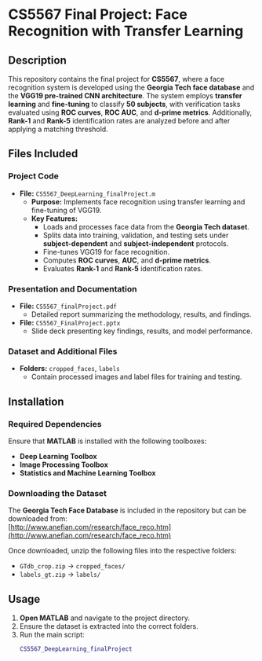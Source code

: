 # CS5567 Final Project: Face Recognition with Transfer Learning  

## Description  
This repository contains the final project for **CS5567**, where a face recognition system is developed using the **Georgia Tech face database** and the **VGG19 pre-trained CNN architecture**. The system employs **transfer learning** and **fine-tuning** to classify **50 subjects**, with verification tasks evaluated using **ROC curves**, **ROC AUC**, and **d-prime metrics**. Additionally, **Rank-1** and **Rank-5** identification rates are analyzed before and after applying a matching threshold.  

## Files Included  

### **Project Code**  
- **File:** `CS5567_DeepLearning_finalProject.m`  
  - **Purpose:** Implements face recognition using transfer learning and fine-tuning of VGG19.  
  - **Key Features:**  
    - Loads and processes face data from the **Georgia Tech dataset**.  
    - Splits data into training, validation, and testing sets under **subject-dependent** and **subject-independent** protocols.  
    - Fine-tunes VGG19 for face recognition.  
    - Computes **ROC curves**, **AUC**, and **d-prime metrics**.  
    - Evaluates **Rank-1** and **Rank-5** identification rates.  

### **Presentation and Documentation**  
- **File:** `CS5567_finalProject.pdf`  
  - Detailed report summarizing the methodology, results, and findings.  
- **File:** `CS5567_FinalProject.pptx`  
  - Slide deck presenting key findings, results, and model performance.  

### **Dataset and Additional Files**  
- **Folders:** `cropped_faces`, `labels`  
  - Contain processed images and label files for training and testing.  

## Installation  
### **Required Dependencies**  
Ensure that **MATLAB** is installed with the following toolboxes:  
- **Deep Learning Toolbox**  
- **Image Processing Toolbox**  
- **Statistics and Machine Learning Toolbox**  

### **Downloading the Dataset**  
The **Georgia Tech Face Database** is included in the repository but can be downloaded from:  
[http://www.anefian.com/research/face_reco.htm](http://www.anefian.com/research/face_reco.htm)  

Once downloaded, unzip the following files into the respective folders:  
- `GTdb_crop.zip` → `cropped_faces/`  
- `labels_gt.zip` → `labels/`  

## Usage  
1. **Open MATLAB** and navigate to the project directory.  
2. Ensure the dataset is extracted into the correct folders.  
3. Run the main script:  
   ```matlab
   CS5567_DeepLearning_finalProject

